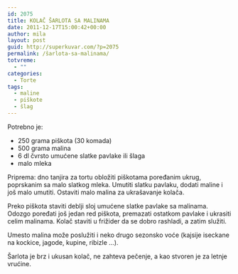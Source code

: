 ```yaml
---
id: 2075
title: KOLAČ ŠARLOTA SA MALINAMA
date: 2011-12-17T15:00:42+00:00
author: mila
layout: post
guid: http://superkuvar.com/?p=2075
permalink: /šarlota-sa-malinama/
totvreme:
  - ""
categories:
  - Torte
tags:
  - maline
  - piškote
  - šlag
---
```

Potrebno je:

  * 250 grama piškota (30 komada)
  * 500 grama malina
  * 6 dl čvrsto umućene slatke pavlake ili šlaga
  * malo mleka

Priprema: dno tanjira za tortu obložiti piškotama poređanim ukrug, poprskanim sa malo slatkog mleka. Umutiti slatku pavlaku, dodati maline i još malo umutiti. Ostaviti malo malina za ukrašavanje kolača.

Preko piškota staviti deblji sloj umućene slatke pavlake sa malinama. Odozgo poređati još jedan red piškota, premazati ostatkom pavlake i ukrasiti celim malinama. Kolač staviti u frižider da se dobro rashladi, a zatim služiti.

Umesto malina može poslužiti i neko drugo sezonsko voće (kajsije iseckane na kockice, jagode, kupine, ribizle &#8230;).

Šarlota je brz i ukusan kolač, ne zahteva pečenje, a kao stvoren je za letnje vrućine.